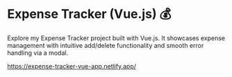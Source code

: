 # Expense Tracker (Vue.js) 💰

Explore my Expense Tracker project built with Vue.js. It showcases expense management with intuitive add/delete functionality and smooth error handling via a modal.

https://expense-tracker-vue-app.netlify.app/
